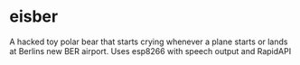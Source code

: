 # eisber
A hacked toy polar bear that starts crying whenever a plane starts or lands at Berlins new BER airport. Uses esp8266 with speech output and RapidAPI
